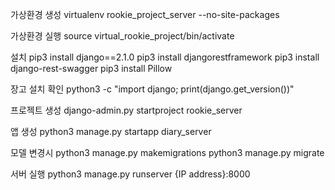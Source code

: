 가상환경 생성
virtualenv rookie_project_server --no-site-packages

가상환경 실행
source virtual_rookie_project/bin/activate

설치
pip3 install django==2.1.0
pip3 install djangorestframework
pip3 install django-rest-swagger
pip3 install Pillow

장고 설치 확인
python3 -c "import django; print(django.get_version())"

프로젝트 생성
django-admin.py startproject rookie_server

앱 생성
python3 manage.py startapp diary_server

모델 변경시
python3 manage.py makemigrations
python3 manage.py migrate

서버 실행
python3 manage.py runserver {IP address}:8000